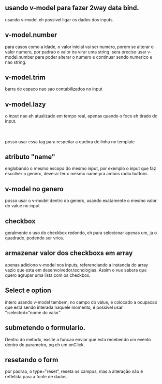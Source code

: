 ## usando v-model para fazer 2way data bind.

usando v-model eh possivel ligar os dados dos inputs.

## v-model.number

para casos como a idade, o valor inicial vai ser numero, porem se alterar o valor numero, por padrao o valor ira virar uma string. sera preciso usar v-model.number para poder alterar o numero e continuar
sendo numerico e nao string.

## v-model.trim

barra de espaco nao sao contabilizados no input

## v-model.lazy

o input nao eh atualizado em tempo real, apenas quando o foco eh tirado do input.

## <pre>

posso usar essa tag para respeitar a quebra de linha no template

## atributo "name" 

englobando o mesmo escopo do mesmo input, por exemplo o input que faz escolher o genero, deverar ter o mesmo name pra ambos radio buttons

## v-model no genero

posso usar o v-model dentro do genero, usando exatamente o mesmo valor do value no input

## checkbox

geralmente o uso do checkbox redondo, eh para selecionar apenas um, ja o quadrado, podendo ser vrios.


## armazenar valor dos checkboxs em array

apenas adiciono v-model nos inputs, referenciando a instancia do array vazio que esta em desenvolvedor.tecnologias. Assim o vue sabera que quero agrupar uma lista com os checkbox.


## Select e option

intero usando v-model tambem, no campo do value, é colocado a ocupacao que está sendo interada naquele momento, é possivel usar ":selected="nome do valor"

## submetendo o formulario.

Dentro do metodo, exsite a funcao enviar que esta recebendo um evento dentro do parametro, pq eh um onClick.

## resetando o form

 por padrao, o type="reset", reseta os campos, mas a alteração não é refletida para a fonte de dados.

